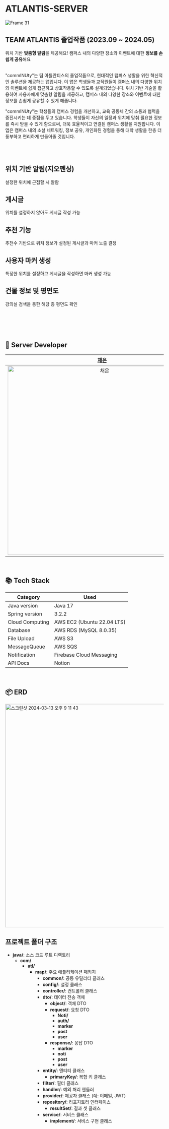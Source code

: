 # ATLANTIS-SERVER
![Frame 31](https://github.com/DO-SOPT-ANDROID/chaeeun-park/assets/107169027/fcab55b8-272f-4a06-86a9-6163561e612f)
## TEAM ATLANTIS 졸업작품 (2023.09 ~ 2024.05)

위치 기반 **맞춤형 알림**을 제공해요! 캠퍼스 내의 다양한 장소와 이벤트에 대한 **정보를 손쉽게 공유**해요
<br><br>

"commINUty"는 팀 아틀란티스의 졸업작품으로, 현대적인 캠퍼스 생활을 위한 혁신적인 솔루션을 제공하는 앱입니다. 이 앱은 학생들과 교직원들이 캠퍼스 내의 다양한 위치와 이벤트에 쉽게 접근하고 상호작용할 수 있도록 설계되었습니다. 위치 기반 기술을 활용하여 사용자에게 맞춤형 알림을 제공하고, 캠퍼스 내의 다양한 장소와 이벤트에 대한 정보를 손쉽게 공유할 수 있게 해줍니다.

"commINUty"는 학생들의 캠퍼스 경험을 개선하고, 교육 공동체 간의 소통과 협력을 증진시키는 데 중점을 두고 있습니다. 학생들이 자신의 일정과 위치에 맞춰 필요한 정보를 즉시 받을 수 있게 함으로써, 더욱 효율적이고 연결된 캠퍼스 생활을 지원합니다. 이 앱은 캠퍼스 내의 소셜 네트워킹, 정보 공유, 개인화된 경험을 통해 대학 생활을 한층 더 풍부하고 편리하게 만들어줄 것입니다.

<br><br>

## 위치 기반 알림(지오펜싱)
설정한 위치에 근접할 시 알람

## 게시글
위치를 설정하지 않아도 게시글 작성 가능

## 추천 기능 
추천수 기반으로 위치 정보가 설정된 게시글과 마커 노출 결정

## 사용자 마커 생성
특정한 위치를 설정하고 게시글을 작성하면 마커 생성 가능

## 건물 정보 및 평면도
강의실 검색을 통한 해당 층 평면도 확인


<br><br>


<br>

## 🍎 Server Developer

| [채은](https://github.com/CHANGEL1004) | [은진](https://github.com/PanicAthe) 
| :--: | :--: |
| <img width="600" alt="채은" src="https://github.com/DO-SOPT-ANDROID/chaeeun-park/assets/107169027/eb40b648-ee0e-47a5-8ecf-8ced80fe21c8"> | <img width="600" alt="은진" src="https://github.com/DO-SOPT-ANDROID/chaeeun-park/assets/107169027/dc67422e-a29c-41c4-bc22-b7dc7413b331"> | 

<br>

## 📚 Tech Stack
| Category | Used |
| --- | --- |
| Java version | Java 17 |
| Spring version | 3.2.2 |
| Cloud Computing |	AWS EC2 (Ubuntu 22.04 LTS) |
| Database | AWS RDS (MySQL 8.0.35) |
| File Upload | AWS S3 |
| MessageQueue | AWS SQS |
| Notification | Firebase Cloud Messaging |
| API Docs | Notion |

<br>

## 📦 ERD
<img width="709" alt="스크린샷 2024-03-13 오후 9 11 43" src="https://github.com/INU-ATLANTIS/ATLANTIS-SERVER/assets/137266460/103edf67-23d1-4cb7-96fc-6f8b6e771242">

## 프로젝트 폴더 구조

- **java/**: 소스 코드 루트 디렉토리
    - **com/**
        - **atl/**
            - **map/**: 주요 애플리케이션 패키지
                - **common/**: 공통 유틸리티 클래스
                - **config/**: 설정 클래스
                - **controller/**: 컨트롤러 클래스
                - **dto/**: 데이터 전송 객체
                    - **object/**: 객체 DTO
                    - **request/**: 요청 DTO
                        - **Noti/**
                        - **auth/**
                        - **marker**
                        - **post**
                        - **user**
                    - **response/**: 응답 DTO
                        - **marker**
                        - **noti**
                        - **post**
                        - **user**
                - **entity/**: 엔티티 클래스
                    - **primaryKey/**: 복합 키 클래스
                - **filter/**: 필터 클래스
                - **handler/**: 예외 처리 핸들러
                - **provider/**: 제공자 클래스 (예: 이메일, JWT)
                - **repository/**: 리포지토리 인터페이스
                    - **resultSet/**: 결과 셋 클래스
                - **service/**: 서비스 클래스
                    - **implement/**: 서비스 구현 클래스

<br><br>

